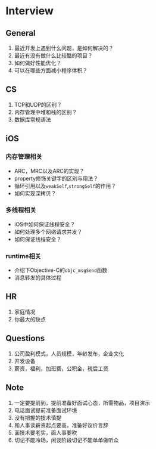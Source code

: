 # Interview

## General

1. 最近开发上遇到什么问题，是如何解决的？
2. 最近有没有做什么比较酷的项目？
3. 如何做好性能优化？
4. 可以在哪些方面减小程序体积？

## CS

1. TCP和UDP的区别？
2. 内存管理中堆和栈的区别？
3. 数据库常规语法

## iOS

### 内存管理相关

* ARC，MRC以及ARC的实现？
* property修饰关键字的区别与用法？
* 循环引用以及`weakSelf`,`strongSelf`的作用？
* 如何实现深拷贝？


### 多线程相关

* iOS中如何保证线程安全？
* 如何处理多个网络请求并发？
* 如何保证线程安全？

### runtime相关

* 介绍下Objective-C的`objc_msgSend`函数
* 消息转发的具体过程

## HR

1. 家庭情况
2. 你最大的缺点

## Questions

1. 公司盈利模式，人员规模，年龄发布，企业文化
2. 开发设备
3. 薪资，福利，加班费，公积金，税后工资

## Note

1. 一定要提前到，提前准备好面试心态，所需物品，项目演示
2. 电话面试提前准备面试环境
3. 没有把握的技术慎提
4. 和人事谈薪资起点要高，准备好议价言辞
5. 面技术要老实，面人事要吹
6. 切记不能冷场，闲谈阶段切记不能单单做听众
